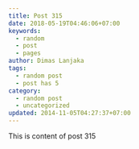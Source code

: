 ```yaml
---
title: Post 315
date: 2018-05-19T04:46:06+07:00
keywords:
  - random
  - post
  - pages
author: Dimas Lanjaka
tags:
  - random post
  - post has 5
category:
  - random post
  - uncategorized
updated: 2014-11-05T04:27:37+07:00
---
```

This is content of post 315